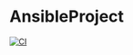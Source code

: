 # AnsibleProject

[![CI](https://github.com/chokecoDev/AnsibleProject/actions/workflows/blank.yml/badge.svg)](https://github.com/chokecoDev/AnsibleProject/actions/workflows/blank.yml)
